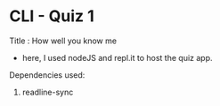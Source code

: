 # CLI - Quiz 1

Title : How well you know me
- here, I used nodeJS and repl.it to host the quiz app.

Dependencies used:
1. readline-sync
